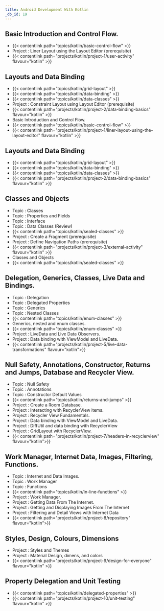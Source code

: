 ```yaml
---
title: Android Development With Kotlin
_db_id: 19
---
```


## Basic Introduction and Control Flow.

- {{< contentlink path="topics/kotlin/basic-control-flow" >}}
- Project : Liner Layout using the Layout Editor (prerequisite)
- {{< contentlink path="projects/kotlin/project-1/user-activity" flavour="kotlin" >}}

## Layouts and Data Binding

- {{< contentlink path="topics/kotlin/grid-layout" >}}
- {{< contentlink path="topics/kotlin/data-binding" >}}
- {{< contentlink path="topics/kotlin/data-classes" >}}
- Project : Constraint Layout using Layout Editor (prerequisite)
- {{< contentlink path="projects/kotlin/project-2/data-binding-basics"  flavour="kotlin" >}}
- Basic Introduction and Control Flow.
- {{< contentlink path="topics/kotlin/basic-control-flow" >}}
- {{< contentlink path="projects/kotlin/project-1/liner-layout-using-the-layout-editor" flavour="kotlin" >}}

## Layouts and Data Binding

- {{< contentlink path="topics/kotlin/grid-layout" >}}
- {{< contentlink path="topics/kotlin/data-binding" >}}
- {{< contentlink path="topics/kotlin/data-classes" >}}
- {{< contentlink path="projects/kotlin/project-2/data-binding-basics" flavour="kotlin" >}}

## Classes and Objects

- Topic : Classes
- Topic : Properties and Fields
- Topic : Interface
- Topic : Data Classes (Review)
- {{< contentlink path="topics/kotlin/sealed-classes" >}}
- Project : Create a Fragment (prerequisite)
- Project : Define Navigation Paths (prerequisite)
- {{< contentlink path="projects/kotlin/project-3/external-activity"  flavour="kotlin" >}}
- Classes and Objects
- {{< contentlink path="topics/kotlin/sealed-classes" >}}

## Delegation, Generics, Classes, Live Data and Bindings.

- Topic : Delegation
- Topic : Delegated Properties
- Topic : Generics
- Topic : Nested Classes
- {{< contentlink path="topics/kotlin/enum-classes" >}}
- Generics, nested and enum classes.
- {{< contentlink path="topics/kotlin/enum-classes" >}}
- Project : LiveData and Live Data Observers.
- Project : Data binding with ViewModel and LiveData.
- {{< contentlink path="projects/kotlin/project-5/live-data-transformations" flavour="kotlin">}}

## Null Safety, Annotations, Constructor, Returns and Jumps, Database and Recycler View.

- Topic : Null Safety
- Topic : Annotations
- Topic : Constructor Default Values
- {{< contentlink path="topics/kotlin/returns-and-jumps" >}}
- Project : Create a Room Database.
- Project : Interacting with RecyclerView items.
- Project : Recycler View Fundamentals.
- Project : Data binding with ViewModel and LiveData.
- Project : DiffUtil and data binding with RecyclerView
- Project : GridLayout with RecyclerView.
- {{< contentlink path="projects/kotlin/project-7/headers-in-recyclerview" flavour="kotlin">}}

## Work Manager, Internet Data, Images, Filtering, Functions.

- Topic : Internet and Data Images.
- Topic : Work Manager
- Topic : Functions
- {{< contentlink path="topics/kotlin/in-line-functions" >}}
- Project : Work Manager.
- Project : Getting Data From The Internet.
- Project : Getting and Displaying Images From The Internet
- Project : Filtering and Detail Views with Internet Data
- {{< contentlink path="projects/kotlin/project-8/repository" flavour="kotlin">}}

## Styles, Design, Colours, Dimensions

- Project : Styles and Themes
- Project : Material Design, dimens, and colors
- {{< contentlink path="projects/kotlin/project-9/design-for-everyone" flavour="kotlin" >}}

## Property Delegation and Unit Testing

- {{< contentlink path="topics/kotlin/delegated-properties" >}}
- {{< contentlink path="projects/kotlin/project-10/unit-testing" flavour="kotlin" >}}

